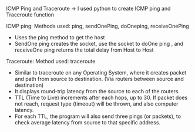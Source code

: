 ICMP Ping and Traceroute
-> I used python to create ICMP ping and Traceroute function

ICMP ping:
Methods used: ping, sendOnePing, doOneping, receiveOnePing

- Uses the ping method to get the host 
- SendOne ping creates the socket, use the socket to doOne ping , and receiveOne ping returns the total delay from Host to Host

Traceroute:
Method used: traceroute
- Similar to traceroute on any Operating System, where it creates packet and path from source to destination. (Via routers between source and destination)
- It displays round-trip latency from the source to each of the routers.
- TTL (Time to Live) increments after each hops, up to 30. If packet does not reach, request type (timeout) will be thrown, and also computer latency.
- For each TTL, the program will also send three pings (or packets), to check average latency from source to that specific address.
